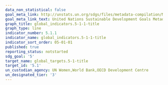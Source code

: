 ```yaml
---
data_non_statistical: false
goal_meta_link: http://unstats.un.org/sdgs/files/metadata-compilation/Metadata-Goal-5.pdf
goal_meta_link_text: United Nations Sustainable Development Goals Metadata (pdf 634kB)
graph_title: global_indicators.5-1-1-title
graph_type: line
indicator_number: 5.1.1
indicator_name: global_indicators.5-1-1-title
indicator_sort_order: 05-01-01
published: true
reporting_status: notstarted
sdg_goal: '5'
target_name: global_targets.5-1-title
target_id: '5.1'
un_custodian_agency: UN Women,World Bank,OECD Development Centre
un_designated_tier: '3'
---
```

